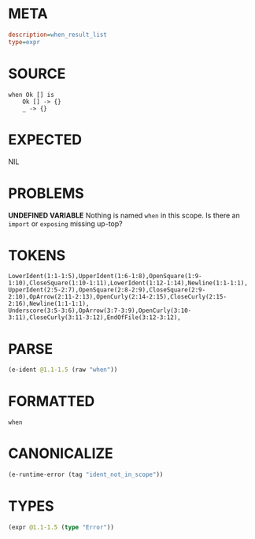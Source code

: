 # META
~~~ini
description=when_result_list
type=expr
~~~
# SOURCE
~~~roc
when Ok [] is
    Ok [] -> {}
    _ -> {}
~~~
# EXPECTED
NIL
# PROBLEMS
**UNDEFINED VARIABLE**
Nothing is named `when` in this scope.
Is there an `import` or `exposing` missing up-top?

# TOKENS
~~~zig
LowerIdent(1:1-1:5),UpperIdent(1:6-1:8),OpenSquare(1:9-1:10),CloseSquare(1:10-1:11),LowerIdent(1:12-1:14),Newline(1:1-1:1),
UpperIdent(2:5-2:7),OpenSquare(2:8-2:9),CloseSquare(2:9-2:10),OpArrow(2:11-2:13),OpenCurly(2:14-2:15),CloseCurly(2:15-2:16),Newline(1:1-1:1),
Underscore(3:5-3:6),OpArrow(3:7-3:9),OpenCurly(3:10-3:11),CloseCurly(3:11-3:12),EndOfFile(3:12-3:12),
~~~
# PARSE
~~~clojure
(e-ident @1.1-1.5 (raw "when"))
~~~
# FORMATTED
~~~roc
when
~~~
# CANONICALIZE
~~~clojure
(e-runtime-error (tag "ident_not_in_scope"))
~~~
# TYPES
~~~clojure
(expr @1.1-1.5 (type "Error"))
~~~
